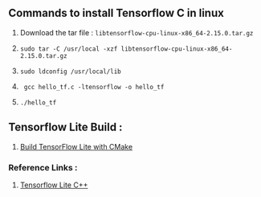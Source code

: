 ## Commands to install Tensorflow C in linux


1. Download the tar file : ```libtensorflow-cpu-linux-x86_64-2.15.0.tar.gz```

2. ```sudo tar -C /usr/local -xzf libtensorflow-cpu-linux-x86_64-2.15.0.tar.gz```

3. ```sudo ldconfig /usr/local/lib```

4. ``` gcc hello_tf.c -ltensorflow -o hello_tf```

5. ```./hello_tf```

## Tensorflow Lite Build : 

1. [Build TensorFlow Lite with CMake](https://www.tensorflow.org/lite/guide/build_cmake)

### Reference Links :

1. [Tensorflow Lite C++](https://stackoverflow.com/questions/70138115/how-to-get-tflite-model-output-in-c)

